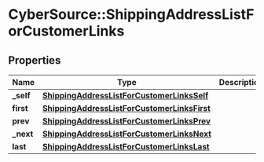 # CyberSource::ShippingAddressListForCustomerLinks

## Properties
Name | Type | Description | Notes
------------ | ------------- | ------------- | -------------
**_self** | [**ShippingAddressListForCustomerLinksSelf**](ShippingAddressListForCustomerLinksSelf.md) |  | [optional] 
**first** | [**ShippingAddressListForCustomerLinksFirst**](ShippingAddressListForCustomerLinksFirst.md) |  | [optional] 
**prev** | [**ShippingAddressListForCustomerLinksPrev**](ShippingAddressListForCustomerLinksPrev.md) |  | [optional] 
**_next** | [**ShippingAddressListForCustomerLinksNext**](ShippingAddressListForCustomerLinksNext.md) |  | [optional] 
**last** | [**ShippingAddressListForCustomerLinksLast**](ShippingAddressListForCustomerLinksLast.md) |  | [optional] 


